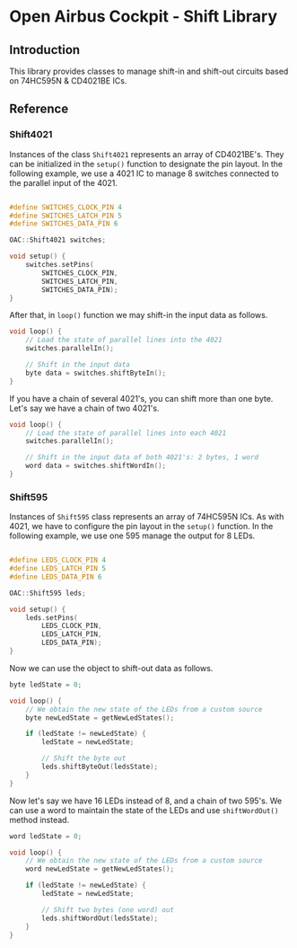 # Open Airbus Cockpit - Shift Library

## Introduction

This library provides classes to manage shift-in and shift-out circuits
based on 74HC595N & CD4021BE ICs. 

## Reference

### Shift4021

Instances of the class `Shift4021` represents an array of CD4021BE's. They can
be initialized in the `setup()` function to designate the pin layout. In the
following example, we use a 4021 IC to manage 8 switches connected to the 
parallel input of the 4021. 

```c++

#define SWITCHES_CLOCK_PIN 4
#define SWITCHES_LATCH_PIN 5
#define SWITCHES_DATA_PIN 6

OAC::Shift4021 switches;

void setup() {
	switches.setPins(
		SWITCHES_CLOCK_PIN, 
		SWITCHES_LATCH_PIN, 
		SWITCHES_DATA_PIN);
}
```

After that, in `loop()` function we may shift-in the input data as follows.

```c++
void loop() {
	// Load the state of parallel lines into the 4021
	switches.parallelIn();

	// Shift in the input data
	byte data = switches.shiftByteIn();
}
```

If you have a chain of several 4021's, you can shift more than one byte. Let's
say we have a chain of two 4021's. 

```c++
void loop() {
	// Load the state of parallel lines into each 4021
	switches.parallelIn();

	// Shift in the input data of both 4021's: 2 bytes, 1 word
	word data = switches.shiftWordIn();
}
```

### Shift595

Instances of `Shift595` class represents an array of 74HC595N ICs. As with 
4021, we have to configure the pin layout in the `setup()` function. In the
following example, we use one 595 manage the output for 8 LEDs.

```c++

#define LEDS_CLOCK_PIN 4
#define LEDS_LATCH_PIN 5
#define LEDS_DATA_PIN 6

OAC::Shift595 leds;

void setup() {
	leds.setPins(
		LEDS_CLOCK_PIN, 
		LEDS_LATCH_PIN, 
		LEDS_DATA_PIN);
}
```

Now we can use the object to shift-out data as follows.

```c++
byte ledState = 0;

void loop() {
	// We obtain the new state of the LEDs from a custom source
	byte newLedState = getNewLedStates();

	if (ledState != newLedState) {
		ledState = newLedState;

		// Shift the byte out
		leds.shiftByteOut(ledsState);
	}
}
```

Now let's say we have 16 LEDs instead of 8, and a chain of two 595's. We can
use a word to maintain the state of the LEDs and use `shiftWordOut()` method
instead.

```c++
word ledState = 0;

void loop() {
	// We obtain the new state of the LEDs from a custom source
	word newLedState = getNewLedStates();

	if (ledState != newLedState) {
		ledState = newLedState;

		// Shift two bytes (one word) out
		leds.shiftWordOut(ledsState);
	}
}
```
